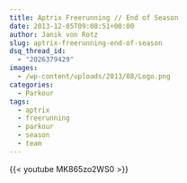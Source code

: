 ```yaml
---
title: Aptrix Freerunning // End of Season
date: 2013-12-05T09:08:51+00:00
author: Janik von Rotz
slug: aptrix-freerunning-end-of-season
dsq_thread_id:
  - "2026379429"
images:
  - /wp-content/uploads/2013/08/Logo.png
categories:
  - Parkour
tags:
  - aptrix
  - freerunning
  - parkour
  - season
  - team
---
```

{{< youtube MK865zo2WS0 >}}